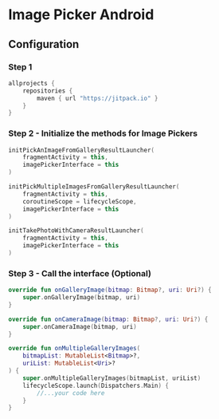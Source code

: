 # Image Picker Android

## Configuration

### Step 1

```Groovy
allprojects {
    repositories {
        maven { url "https://jitpack.io" }
    }
}
```

### Step 2 - Initialize the methods for Image Pickers

```Kotlin
initPickAnImageFromGalleryResultLauncher(
    fragmentActivity = this,
    imagePickerInterface = this
)

initPickMultipleImagesFromGalleryResultLauncher(
    fragmentActivity = this,
    coroutineScope = lifecycleScope,
    imagePickerInterface = this
)

initTakePhotoWithCameraResultLauncher(
    fragmentActivity = this,
    imagePickerInterface = this
)
```

### Step 3 - Call the interface (Optional)

```Kotlin
override fun onGalleryImage(bitmap: Bitmap?, uri: Uri?) {
    super.onGalleryImage(bitmap, uri)
}

override fun onCameraImage(bitmap: Bitmap?, uri: Uri?) {
    super.onCameraImage(bitmap, uri)
}

override fun onMultipleGalleryImages(
    bitmapList: MutableList<Bitmap>?,
    uriList: MutableList<Uri>?
) {
    super.onMultipleGalleryImages(bitmapList, uriList)
    lifecycleScope.launch(Dispatchers.Main) {
        //...your code here
    }
}
```